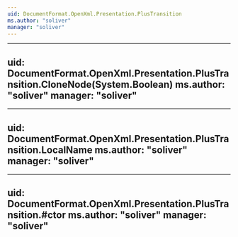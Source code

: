 ```yaml
---
uid: DocumentFormat.OpenXml.Presentation.PlusTransition
ms.author: "soliver"
manager: "soliver"
---
```


---
uid: DocumentFormat.OpenXml.Presentation.PlusTransition.CloneNode(System.Boolean)
ms.author: "soliver"
manager: "soliver"
---

---
uid: DocumentFormat.OpenXml.Presentation.PlusTransition.LocalName
ms.author: "soliver"
manager: "soliver"
---

---
uid: DocumentFormat.OpenXml.Presentation.PlusTransition.#ctor
ms.author: "soliver"
manager: "soliver"
---
